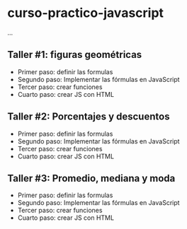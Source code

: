 # curso-practico-javascript

...

## Taller #1: figuras geométricas

- Primer paso: definir las formulas
- Segundo paso: Implementar las fórmulas en JavaScript
- Tercer paso: crear funciones
- Cuarto paso: crear JS con HTML

## Taller #2: Porcentajes y descuentos

- Primer paso: definir las formulas
- Segundo paso: Implementar las fórmulas en JavaScript
- Tercer paso: crear funciones
- Cuarto paso: crear JS con HTML

## Taller #3:  Promedio, mediana y moda

- Primer paso: definir las formulas
- Segundo paso: Implementar las fórmulas en JavaScript
- Tercer paso: crear funciones
- Cuarto paso: crear JS con HTML
